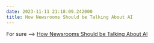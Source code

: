 ```yaml
---
date: 2023-11-11 21:18:09.242000
title: How Newsrooms Should be Talking About AI
---
```


For sure --> [How Newsrooms Should be Talking About AI](https://www.thescoop.org/archives/2023/11/06/how-newsrooms-should-be-talking-about-ai/index.html)